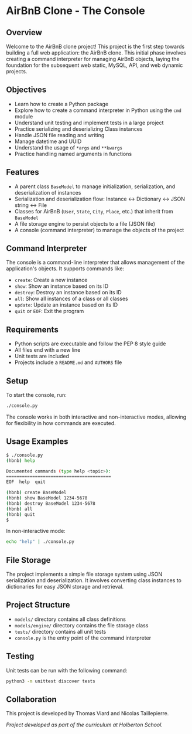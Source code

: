 # AirBnB Clone - The Console

## Overview
Welcome to the AirBnB clone project! This project is the first step towards building a full web application: the AirBnB clone. This initial phase involves creating a command interpreter for managing AirBnB objects, laying the foundation for the subsequent web static, MySQL, API, and web dynamic projects.

## Objectives
- Learn how to create a Python package
- Explore how to create a command interpreter in Python using the `cmd` module
- Understand unit testing and implement tests in a large project
- Practice serializing and deserializing Class instances
- Handle JSON file reading and writing
- Manage datetime and UUID
- Understand the usage of `*args` and `**kwargs`
- Practice handling named arguments in functions

## Features
- A parent class `BaseModel` to manage initialization, serialization, and deserialization of instances
- Serialization and deserialization flow: Instance <-> Dictionary <-> JSON string <-> File
- Classes for AirBnB (`User`, `State`, `City`, `Place`, etc.) that inherit from `BaseModel`
- A file storage engine to persist objects to a file (JSON file)
- A console (command interpreter) to manage the objects of the project

## Command Interpreter
The console is a command-line interpreter that allows management of the application's objects. It supports commands like:
- `create`: Create a new instance
- `show`: Show an instance based on its ID
- `destroy`: Destroy an instance based on its ID
- `all`: Show all instances of a class or all classes
- `update`: Update an instance based on its ID
- `quit` or `EOF`: Exit the program

## Requirements
- Python scripts are executable and follow the PEP 8 style guide
- All files end with a new line
- Unit tests are included
- Projects include a `README.md` and `AUTHORS` file

## Setup
To start the console, run:
```bash
./console.py
```

The console works in both interactive and non-interactive modes, allowing for flexibility in how commands are executed.

## Usage Examples
```bash
$ ./console.py
(hbnb) help

Documented commands (type help <topic>):
========================================
EOF  help  quit

(hbnb) create BaseModel
(hbnb) show BaseModel 1234-5678
(hbnb) destroy BaseModel 1234-5678
(hbnb) all
(hbnb) quit
$
```

In non-interactive mode:
```bash
echo "help" | ./console.py
```

## File Storage
The project implements a simple file storage system using JSON serialization and deserialization. It involves converting class instances to dictionaries for easy JSON storage and retrieval.

## Project Structure
- `models/` directory contains all class definitions
- `models/engine/` directory contains the file storage class
- `tests/` directory contains all unit tests
- `console.py` is the entry point of the command interpreter

## Testing
Unit tests can be run with the following command:
```bash
python3 -m unittest discover tests
```

## Collaboration
This project is developed by Thomas Viard and Nicolas Taillepierre.

*Project developed as part of the curriculum at Holberton School.*
```